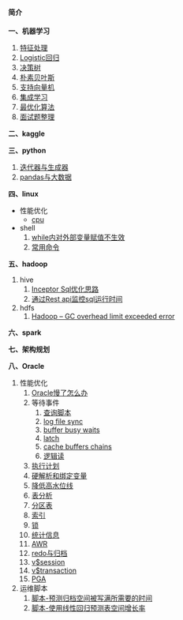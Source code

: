 #### 简介

**一、机器学习**
1. [特征处理](https://github.com/aidway/Blog/issues/42)
1. [Logistic回归](https://github.com/aidway/Blog/issues/33)
1. [决策树](https://github.com/aidway/Blog/issues/40)
1. [朴素贝叶斯](https://github.com/aidway/Blog/issues/57)
1. [支持向量机](https://github.com/aidway/Blog/issues/46)
1. [集成学习](https://github.com/aidway/Blog/issues/52)
1. [最优化算法](https://github.com/aidway/Blog/issues/55)
1. [面试题整理](https://github.com/aidway/Blog/issues/23)

**二、kaggle**

**三、python**
1. [迭代器与生成器](https://github.com/aidway/Blog/issues/62)
1. [pandas与大数据](https://github.com/aidway/Blog/issues/64)


**四、linux**
- 性能优化
  - [cpu](https://github.com/aidway/Blog/issues/1)
- shell
  1. [while内对外部变量赋值不生效](https://github.com/aidway/Blog/issues/6)
  1. [常用命令](https://github.com/aidway/Blog/issues/7)

**五、hadoop**
  1. hive
     1. [Inceptor Sql优化思路](https://github.com/aidway/Blog/issues/3)
     1. [通过Rest api监控sql运行时间](https://github.com/aidway/Blog/issues/26)
  1. hdfs
     1. [Hadoop – GC overhead limit exceeded error](https://github.com/aidway/Blog/issues/25)

**六、spark**

**七、架构规划**

**八、Oracle**
1. 性能优化
   1. [Oracle慢了怎么办](https://github.com/aidway/Blog/issues/2)
   1. 等待事件
      1. [查询脚本](https://github.com/aidway/Blog/issues/8)
      1. [log file sync](https://github.com/aidway/Blog/issues/9)
      1. [buffer busy waits](https://github.com/aidway/Blog/issues/10) 
      1. [latch](https://github.com/aidway/Blog/issues/11)  
      1. [cache buffers chains](https://github.com/aidway/Blog/issues/12)
      1. [逻辑读](https://github.com/aidway/Blog/issues/13)
   1. [执行计划](https://github.com/aidway/Blog/issues/14)
   1. [硬解析和绑定变量](https://github.com/aidway/Blog/issues/15)
   1. [降低高水位线](https://github.com/aidway/Blog/issues/16)
   1. [表分析](https://github.com/aidway/Blog/issues/17)
   1. [分区表](https://github.com/aidway/Blog/issues/18)
   1. [索引](https://github.com/aidway/Blog/issues/19)
   1. [锁](https://github.com/aidway/Blog/issues/20)
   1. [统计信息](https://github.com/aidway/Blog/issues/21)
   1. [AWR](https://github.com/aidway/Blog/issues/22)
   1. [redo与归档](https://github.com/aidway/Blog/issues/27)
   1. [v$session](https://github.com/aidway/Blog/issues/28)
   1. [v$transaction](https://github.com/aidway/Blog/issues/29)
   1. [PGA](https://github.com/aidway/Blog/issues/30)
1. 运维脚本
   1. [脚本-预测归档空间被写满所需要的时间](https://github.com/aidway/Blog/issues/4)
   1. [脚本-使用线性回归预测表空间增长率](https://github.com/aidway/Blog/issues/5)



 
